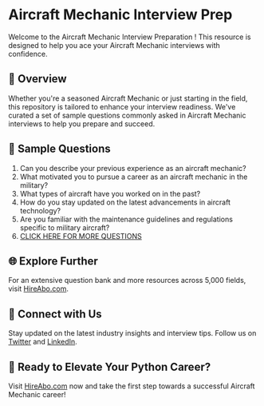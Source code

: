 # Aircraft Mechanic Interview Prep

Welcome to the Aircraft Mechanic Interview Preparation ! This resource is designed to help you ace your Aircraft Mechanic interviews with confidence.

## 🚀 Overview

Whether you're a seasoned Aircraft Mechanic or just starting in the field, this repository is tailored to enhance your interview readiness. We've curated a set of sample questions commonly asked in Aircraft Mechanic interviews to help you prepare and succeed.

## 📝 Sample Questions

1. Can you describe your previous experience as an aircraft mechanic?
2. What motivated you to pursue a career as an aircraft mechanic in the military?
3. What types of aircraft have you worked on in the past?
4. How do you stay updated on the latest advancements in aircraft technology?
5. Are you familiar with the maintenance guidelines and regulations specific to military aircraft?
6. [CLICK HERE FOR MORE QUESTIONS](https://hireabo.com/job/17_3_9/Aircraft%20Mechanic)

## 🌐 Explore Further

For an extensive question bank and more resources across 5,000 fields, visit [HireAbo.com](https://www.hireabo.com).

## 📱 Connect with Us

Stay updated on the latest industry insights and interview tips. Follow us on [Twitter](https://twitter.com/hireabo) and [LinkedIn](https://www.linkedin.com/in/hire-abo-3609972a8/).

## 🚀 Ready to Elevate Your Python Career?

Visit [HireAbo.com](https://www.hireabo.com) now and take the first step towards a successful Aircraft Mechanic career!